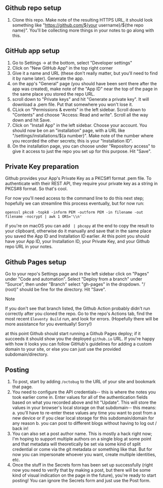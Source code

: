 ## Github repo setup

1. Clone this repo. Make note of the resulting HTTPS URL, it should look something like
   "https://github.com/${your username}/${the repo name}". You'll be collecting more things in your notes to go along with this.

## GitHub app setup

1. Go to Settings -> at the bottom, select "Developer settings"
2. Click on "New GitHub App" in the top right corner
3. Give it a name and URL (these don't really matter, but you'll need to find it by name later). Generate the app.
4. on the app's "General" page (you should have been sent there after the app was created),
   make note of the "App ID" near the top of the page in the same place you stored the repo URL.
5. scroll down to "Private keys" and hit "Generate a private key". It will download a .pem file. Put that somewhere you won't lose it.
6. CLick on "Permissions & events" in the left sidebar. Scroll down to "Contents" and choose "Access: Read and write". Scroll all the way down and hit Save.
7. Click on "Install App" in the left sidebar. Choose your account. You should now be on an "installation" page, with a URL like "/settings/installations/${a number}". Make note of the number where you recorded the other secrets; this is your "Installation ID".
8. On the installation page, you can choose under "Repository access" to give it access to just the repo you set up for this purpose. Hit "Save".

## Private Key preparation

Github provides your App's Private Key as a PKCS#1 format .pem file.
To authenticate with their REST API, they require your private key as a string in PKCS#8 format. So that's cool.

For now you'll need access to the command line to do this next step; hopefully we can streamline this process eventually, but for now run:

```
openssl pkcs8 -topk8 -inform PEM -outform PEM -in filename -out filename -nocrypt | awk 1 ORS='\\n'
```

if you're on macOS you can add ` | pbcopy` at the end to copy the result to your clipboard, otherwise do it manually and save that in the same place you saved the App ID and Installation ID earlier. At this point you should have your App ID, your Installation ID, your Private Key, and your Github repo URL in your notes.

## Github Pages setup

Go to your repo's Settings page and in the left sidebar click on "Pages" under "Code and automation". Select "Deploy from a branch" under "Source", then under "Branch" select "gh-pages" in the dropdown. "/ (root)" should be fine for the directory. Hit "Save".

> [!NOTE]
> If you don't see that branch listed, the Github Action probably didn't run correctly after you cloned the repo. Go to the repo's Actions tab, find the most recent `Eleventy Build` run, and look for errors. (Hopefully there will be more assistance for you eventually! Sorry!)

at this point Github should start running a Github Pages deploy; if it succeeds it should show you the deployed `github.io` URL. If you're happy with how it looks you can follow GitHub's guidelines for adding a custom domain to your site, or else you can just use the provided subdomain/directory.

## Posting

1. To post, start by adding `/octobug` to the URL of your site and bookmark that page.
2. You need to configure the API credentials-- this is where the notes you took earlier come in. Enter values for all of the authentication fields based on what you recorded above and hit "Update". This will store the values in your browser's local storage on that subdomain-- this means:
   a. you'll have to re-enter these values any time you want to post from a new device or if you clear local storage for this subdomain/domain for any reason
   b. you can post to different blogs without having to log out / back in!
3. You can also set a post author name. This is mostly a hack right now; I'm hoping to support multiple authors on a single blog at some point and that metadata will theoretically be set via some kind of split credential or come via the git metadata or something like that. But for now you can impersonate whoever you want, create multiple identities, etc.
4. Once the stuff in the Secrets form has been set up successfully (right now you need to verify that by making a post, but there will be some kind of visual indication on the page in the future), you're ready to start posting! You can ignore the Secrets form and just use the Post form.
